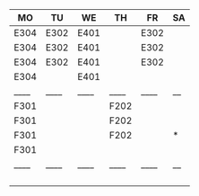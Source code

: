 |MO  |TU  |WE  |TH  |FR  |SA|
|----|----|----|----|----|--|
|E304|E302|E401|    |E302|  |
|E304|E302|E401|    |E302|  |
|E304|E302|E401|    |E302|  |
|E304|    |E401|    |    |  |
|____|____|____|____|____|__|
|F301|    |    |F202|    |  |
|F301|    |    |F202|    |  |
|F301|    |    |F202|    |* |
|F301|    |    |    |    |  |
|____|____|____|____|____|__|
|    |    |    |    |    |  |
|    |    |    |    |    |  |
|    |    |    |    |    |  |
|    |    |    |    |    |  |

